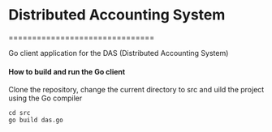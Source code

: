 # Distributed Accounting System
===============================

Go client application for the DAS (Distributed Accounting System)

#### How to build and run the Go client

Clone the repository, change the current directory to src and uild the project using the Go compiler

```
cd src
go build das.go
```




